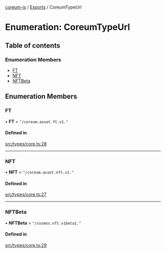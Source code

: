 [coreum-js](../README.md) / [Exports](../modules.md) / CoreumTypeUrl

# Enumeration: CoreumTypeUrl

## Table of contents

### Enumeration Members

- [FT](CoreumTypeUrl.md#ft)
- [NFT](CoreumTypeUrl.md#nft)
- [NFTBeta](CoreumTypeUrl.md#nftbeta)

## Enumeration Members

### FT

• **FT** = ``"/coreum.asset.ft.v1."``

#### Defined in

[src/types/core.ts:28](https://github.com/PulsaraIO/coreum-js/blob/63824e3/src/types/core.ts#L28)

___

### NFT

• **NFT** = ``"/coreum.asset.nft.v1."``

#### Defined in

[src/types/core.ts:27](https://github.com/PulsaraIO/coreum-js/blob/63824e3/src/types/core.ts#L27)

___

### NFTBeta

• **NFTBeta** = ``"/cosmos.nft.v1beta1."``

#### Defined in

[src/types/core.ts:29](https://github.com/PulsaraIO/coreum-js/blob/63824e3/src/types/core.ts#L29)
